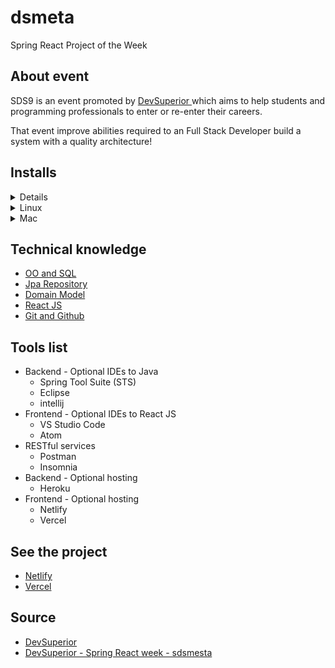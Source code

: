 # dsmeta
Spring React Project of the Week

## About event

<p> SDS9 is an event promoted by <a href="https://devsuperior.com.br/"> DevSuperior <a/> which aims to
help students and programming professionals to enter or re-enter their careers.</p>

<p>That event improve abilities required to an Full Stack Developer build a system with a quality architecture!</p>

## Installs


<details><summary>Windows</summary>

### SDS: Installing the tools on Windows

#### Tools you must install on your computer:

- JDK 17
- STS
- Postman
- Heroku CLI
- NodeJS 16.x (https://nodejs.org/en/download/)
- VS Code
- Git

## Youtube Playlist showing installation

https://www.youtube.com/playlist?list=PLNuUvBZGBA8kMTSPMmmNiRm2z0gRxXxox


</details>



<details><summary>Linux</summary>

### SDS: Installation of tools on Linux (Ubuntu/Debian)

#### Tools you must install on your computer:

- curl
- Git
- Java JDK 17
- Maven
- STS
- Postman
- Heroku CLI
- NodeJS 16.x (https://nodejs.org/en/download/)
- Yarn
- VS Code

## Playlist showing installation:

https://www.youtube.com/playlist?list=PLNuUvBZGBA8mcAF-YX7RJhA26TBLdG5yk

## curl

- Install curl
```
sudo apt-get install -y curl
```
- Check the installation:
```
curl
```

## Git

- Install:
```
sudo apt-get install -y git
```

- Check the installation:
```
git
```

## Java JDK 17

- Install Java:
```
sudo apt install openjdk-17-jdk
```

- Check installation:
```
java -version
```
- Configure JAVA_HOME:
  - Check Java path:
  ```
  sudo update-alternatives --config java
  ```
  - Edit the .bashrc file:
  ```
  sudo gedit ~/.bashrc
  ```
  - Copy the code below at the end of the file (note your JDK version). Save the file.
  ```
  JAVA_HOME=/usr/lib/jvm/java-17-openjdk-amd64
  export JAVA_HOME
  export PATH=$PATH:$JAVA_HOME
  ```
  - Open a new terminal and test:
  ```
  echo $JAVA_HOME
  ```

## Maven

- Install Maven:
```
sudo apt-get install maven
```
- Check installation:
```
mvn -v
```

## STS

- Google: STS
- To go down
- Unzip (example: /home/user/apps)
- Start STS
  - Select a workspace (example: /home/user/Workspaces/ws-sts)
- Release permission on the workspace folder:
```
sudo chmod -R ugo+rw /home/user/Workspaces/ws-sts
```

## Postman

- Install with snap:
```
snap install postman
```

## Heroku CLI

```
https://devcenter.heroku.com/articles/heroku-cli
```

## Node 16

```
sudo apt update

curl -sL https://deb.nodesource.com/setup_16.x | sudo -E bash -

sudo apt-get install nodejs
```

## YARN
On Debian and Ubuntu:
```
 curl -sS https://dl.yarnpkg.com/debian/pubkey.gpg | sudo apt-key add -
 
 echo "deb https://dl.yarnpkg.com/debian/ stable main" | sudo tee /etc/apt/sources.list.d/yarn.list
 
 sudo apt-get update && sudo apt-get install yarn

```
If you have installation problems, Yarn's own DOC is very useful: https://classic.yarnpkg.com/pt-BR/docs/install/#debian-stable

## VS Code

```
https://code.visualstudio.com/download

sudo snap install code --classic
```

</details>



<details><summary>Mac</summary>

### SDS: Installing the tools on Mac


#### Tools you must install on your computer:

- JDK 17
- STS
- Postman
- Heroku CLI
- NodeJS 16.x (https://nodejs.org/en/download/)
- VS Code
- Git

 ## Install Homebrew
```
/bin/bash -c "$(curl -fsSL https://raw.githubusercontent.com/Homebrew/install/master/install.sh)"
```
1. Update HomeBrew.
```
$ brew update
```
2. Add the casks tap.
```
$ brew tap homebrew/cask-versions
```

## Java 17 on MacOS
```
$ brew tap AdoptOpenJDK/openjdk
$ brew install --cask adoptopenjdk17
```

- Check installation:
```
$ java —version
```

## STS on MacOS
```
$ brew cask install springtoolsuite
```

## postman
```
$ brew cask install postman
```

## Heroku CLI
Create an account on the Heroku website
https://devcenter.heroku.com/articles/heroku-cli#getting-started
- Install heroku CLI
```
$ brew tap heroku/brew && brew install heroku
```
- Link your account with the installation on the computer
```
$ heroku autocomplete
```
- This command will open the login site, login with your username and password

## Node & NPM
```
$ brew install node
```

## YARN (If you want to use YARN instead of NPM)

```
$ brew install yarn
```

## VS Code

1. Download Visual Studio Code for macOS. https://go.microsoft.com/fwlink/?LinkID=534106
2. In Finder open the Downloads folder and locate the downloaded file.
3. Drag Visual Studio Code.app to the Applications folder so that it is available on macOS Launchpad.
5. Add VS Code to the Dock by right clicking on the icon and in the context menu select: Options, Keep in Dock.

## Git
```
$ brew install git
```

</details>



## Technical knowledge


<ul>
        <li><a href="https://youtu.be/xC_yKw3MYX4">OO and SQL<a/></li>
        <li><a href="https://youtu.be/os6hdZbCnpM">Jpa Repository</a></li>
        <li><a href="https://youtu.be/OX5MmJrFTdw">Domain Model<a/></li>
        <li><a href="https://youtu.be/IOJoJGDowEY">React JS<a/></li>
        <li><a href="https://youtu.be/KLG-jC1fh28">Git and Github<a/></li>
</ul>

## Tools list

<ul>
	<li>Backend - Optional IDEs to Java 
		<ul>
			<li>Spring Tool Suite (STS)</li>
			<li>Eclipse</li>
			<li>intellij</li>
		</ul>	
	</li>
	<li>Frontend - Optional IDEs to React JS 
		<ul>
			<li>VS Studio Code</li>
			<li>Atom</li>
		</ul>	
	</li>
	<li>RESTful services
		<ul>
			<li>Postman</li>
			<li>Insomnia</li>
		</ul>
	</li>
	<li>Backend - Optional hosting
		<ul>
			<li>Heroku</li>
		</ul>	
	</li>
	<li>Frontend - Optional hosting
		<ul>
			<li>Netlify</li>
			<li>Vercel</li>
		</ul>	
	</li>
	</li>
</ul>


## See the project

<ul>
  <li><a href="gilson-dsmeta.netlify.app">Netlify</a></li>
  <li><a href="gilson-dsmeta.vercel.app">Vercel</a></li>
</ul>

## Source

<ul>
  <li><a href="https://devsuperior.com.br/">DevSuperior</a></li>
  <li><a href="https://github.com/devsuperior/sds-dsmeta">DevSuperior - Spring React week - sdsmesta</a></li>
</ul>
